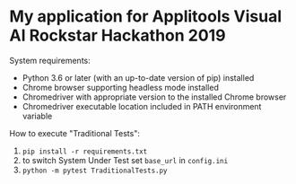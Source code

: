 # My application for Applitools Visual AI Rockstar Hackathon 2019

System requirements:
  * Python 3.6 or later (with an up-to-date version of pip) installed
  * Chrome browser supporting headless mode installed
  * Chromedriver with appropriate version to the installed Chrome browser
  * Chromedriver executable location included in PATH environment variable

How to execute "Traditional Tests":
  1. `pip install -r requirements.txt`
  2. to switch System Under Test set `base_url` in `config.ini`
  3. `python -m pytest TraditionalTests.py`
